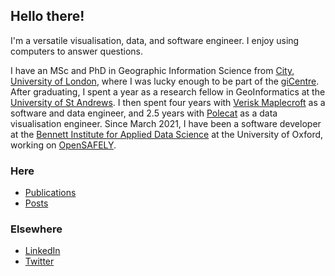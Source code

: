 ## Hello there!

I'm a versatile visualisation, data, and software engineer.
I enjoy using computers to answer questions.

I have an MSc and PhD in Geographic Information Science from [City, University of London][],
where I was lucky enough to be part of the [giCentre][].
After graduating, I spent a year as a research fellow in GeoInformatics at the [University of St Andrews][].
I then spent four years with [Verisk Maplecroft][] as a software and data engineer,
and 2.5 years with [Polecat][] as a data visualisation engineer.
Since March 2021,
I have been a software developer at the [Bennett Institute for Applied Data Science][] at the University of Oxford,
working on [OpenSAFELY][].

### Here

* [Publications](./publications/)
* [Posts](./posts/)

### Elsewhere

* [LinkedIn](https://www.linkedin.com/in/iaindillingham)
* [Twitter](https://twitter.com/iaindillingham)

[Bennett Institute for Applied Data Science]: https://www.bennett.ox.ac.uk/
[City, University of London]: https://www.city.ac.uk/
[giCentre]: https://www.gicentre.net/
[OpenSAFELY]: https://www.opensafely.org/
[Polecat]: https://www.polecat.com/
[University of St Andrews]: https://www.st-andrews.ac.uk/
[Verisk Maplecroft]: https://www.maplecroft.com/
